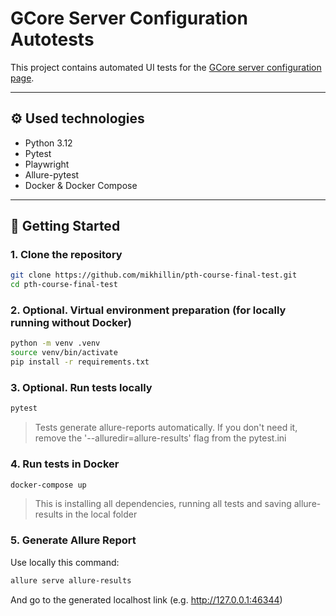 # GCore Server Configuration Autotests

This project contains automated UI tests for the [GCore server configuration page](https://gcore.com/hosting).

---

## ⚙️ Used technologies

- Python 3.12
- Pytest
- Playwright
- Allure-pytest
- Docker & Docker Compose

---

## 🚀 Getting Started

### 1. Clone the repository

```bash
git clone https://github.com/mikhillin/pth-course-final-test.git
cd pth-course-final-test
```

### 2. Optional. Virtual environment preparation (for locally running without Docker)

```bash
python -m venv .venv
source venv/bin/activate
pip install -r requirements.txt
```
### 3. Optional. Run tests locally

```bash
pytest 
```
> Tests generate allure-reports automatically.
> If you don't need it, remove the '--alluredir=allure-results' flag from the pytest.ini

### 4. Run tests in Docker

```bash
docker-compose up
```
> This is installing all dependencies, running all tests and saving allure-results in the local folder

### 5. Generate Allure Report

Use locally this command:
```bash
allure serve allure-results
```
And go to the generated localhost link (e.g. http://127.0.0.1:46344)
